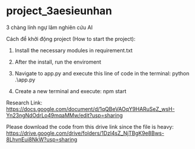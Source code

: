 # project_3aesieunhan
3 chàng lính ngự lâm nghiên cứu AI 




Cách để khởi động project (How to start the project):

1. Install the necessary modules in requirement.txt

2. After the install, run the enviroment

3. Navigate to app.py and execute this line of code in the terminal: python .\app.py

4. Create a new terminal and execute: npm start


Research Link: https://docs.google.com/document/d/1qQBeVAOqY9HARuSeZ_wsH-Yn23ngNdOdrLo49mqaMMw/edit?usp=sharing

Please download the code from this drive link since the file is heavy: https://drive.google.com/drive/folders/1Dzl4sZ_NjTBgK9e8Bws-8LhvnEui8NkW?usp=sharing
